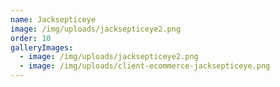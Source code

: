```yaml
---
name: Jacksepticeye
image: /img/uploads/jacksepticeye2.png
order: 10
galleryImages:
  - image: /img/uploads/jacksepticeye2.png
  - image: /img/uploads/client-ecommerce-jacksepticeye.png
---
```

